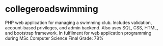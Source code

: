 # collegeroadswimming
PHP web application for managing a swimming club. Includes validation, account-based privileges, and admin backend. Also uses SQL, CSS, HTML, and bootstrap framework. In fulfilment for web application programming during MSc Computer Science  Final Grade:  78%
